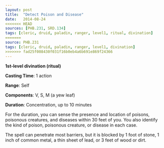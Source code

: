 ```yaml
---
layout: post
title:  "Detect Poison and Disease"
date:   2014-08-24
<<<<<<< HEAD
sources: [PHB.231, SRD.134]
tags: [cleric, druid, paladin, ranger, level1, ritual, divination]
=======
source: PHB.231
tags: [cleric, druid, paladin, ranger, level1, divination]
>>>>>>> fad25f008430f031f16b0eb4a6b691e869f24366
---
```


**1st-level divination (ritual)**

**Casting Time**: 1 action

**Range**: Self

**Components**: V, S, M (a yew leaf)

**Duration**: Concentration, up to 10 minutes

For the duration, you can sense the presence and location of poisons, poisonous creatures, and diseases within 30 feet of you. You also identify the kind of poison, poisonous creature, or disease in each case.

The spell can penetrate most barriers, but it is blocked by 1 foot of stone, 1 inch of common metal, a thin sheet of lead, or 3 feet of wood or dirt.
